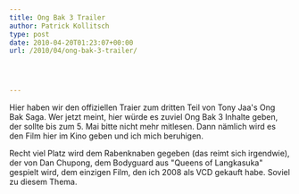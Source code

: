 ```yaml
---
title: Ong Bak 3 Trailer
author: Patrick Kollitsch
type: post
date: 2010-04-20T01:23:07+00:00
url: /2010/04/ong-bak-3-trailer/




---
```

Hier haben wir den offiziellen Traier zum dritten Teil von Tony Jaa's Ong Bak Saga. Wer jetzt meint, hier würde es zuviel Ong Bak 3 Inhalte geben, der sollte bis zum 5. Mai bitte nicht mehr mitlesen. Dann nämlich wird es den Film hier im Kino geben und ich mich beruhigen.

Recht viel Platz wird dem Rabenknaben gegeben (das reimt sich irgendwie), der von Dan Chupong, dem Bodyguard aus "Queens of Langkasuka" gespielt wird, dem einzigen Film, den ich 2008 als <span class="caps">VCD</span> gekauft habe. Soviel zu diesem Thema.